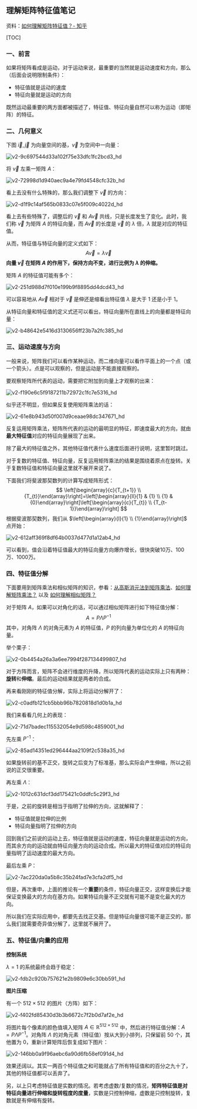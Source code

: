 理解矩阵特征值笔记
----------------------------

资料：[如何理解矩阵特征值？- 知乎](<https://www.zhihu.com/question/21874816/answer/181864044>) 

[TOC]

### 一、前言

如果将矩阵看成是运动，对于运动来说，最重要的当然就是运动速度和方向，那么（后面会说明限制条件）：

- 特征值就是运动的速度
- 特征向量就是运动的方向

既然运动最重要的两方面都被描述了，特征值、特征向量自然可以称为运动（即矩阵）的特征。

### 二、几何意义

下图 $\vec{i}, \vec{j}$ 为向量空间的基，$\vec{v}$ 为空间中一向量：

![v2-9c697544d33a102f75e33dfc1fc2bcd3_hd](C:\Users\Joee\Desktop\github\homepage\about-math\static\images\zhihu-matongxue-matrix-eigenvalue-9c697544d33a102f75e33dfc1fc2bcd3.jpg)

将 $\vec{v}$ 左乘一矩阵 $A$：

![v2-72998d1d940aec9a4e79fd4548cfc32b_hd](C:\Users\Joee\Desktop\github\homepage\about-math\static\images\zhihu-matongxue-matrix-eigenvalue-72998d1d940aec9a4e79fd4548cfc32b.jpg)

看上去没有什么特殊的，那么我们调整下 $\vec{v}$ 的方向：

![v2-d1f9c14af565b0833c07e5f009c4022d_hd](C:\Users\Joee\Desktop\github\homepage\about-math\static\images\zhihu-matongxue-matrix-eigenvalue-d1f9c14af565b0833c07e5f009c4022d.jpg)

看上去有些特殊了，调整后的 $\vec{v}$ 和 $A \vec{v}$ 共线，只是长度发生了变化。此时，我们称 $\vec{v}$ 为矩阵 $A$ 的特征向量，而 $A \vec{v}$ 的长度是 $\vec{v}$ 的 $\lambda$ 倍，$\lambda$ 就是对应的特征值。

从而，特征值与特征向量的定义式如下：
$$
A \vec{v}=\lambda \vec{v}
$$
**向量 $\vec{v}$ 在矩阵 $A$ 的作用下，保持方向不变，进行比例为 $\lambda$ 的伸缩。**

矩阵 $A$ 的特征值可能有多个：

![v2-251d988d7f010e199b9f8895dd4dcd43_hd](C:\Users\Joee\Desktop\github\homepage\about-math\static\images\zhihu-matongxue-matrix-eigenvalue-251d988d7f010e199b9f8895dd4dcd43.jpg)

可以容易地从 $A \vec{v}$ 相对于 $\vec{v}$ 是伸还是缩看出特征值 $\lambda$ 是大于 1 还是小于 1。

从特征向量和特征值的定义式还可以看出，特征向量所在直线上的向量都是特征向量：

![v2-b48642e5416d3130656ff23b7a2fc385_hd](C:\Users\Joee\Desktop\github\homepage\about-math\static\images\zhihu-matongxue-matrix-eigenvalue-b48642e5416d3130656ff23b7a2fc385.jpg)

### 三、运动速度与方向

一般来说，矩阵我们可以看作某种运动，而二维向量可以看作平面上的一个点（或一个箭头）。点是可以观察的，但是运动是不能直接观察的。

要观察矩阵所代表的运动，需要把它附加到向量上才观察的出来：

![v2-f190e6c5f9187211b72972c1fc7e5316_hd](C:\Users\Joee\Desktop\github\homepage\about-math\static\images\zhihu-matongxue-matrix-eigenvalue-f190e6c5f9187211b72972c1fc7e5316.jpg)

似乎还不明显，但如果反复使用矩阵乘法的话：

![v2-61e8b943d50f007d9ceaae98dc347671_hd](C:\Users\Joee\Desktop\github\homepage\about-math\static\images\zhihu-matongxue-matrix-eigenvalue-61e8b943d50f007d9ceaae98dc347671.jpg)

反复运用矩阵乘法，矩阵所代表的运动的最明显的特征，即速度最大的方向，就由**最大特征值**对应的特征向量展现了出来。

除了最大的特征值之外，其他特征值代表什么速度后面进行说明，这里暂时跳过。

对于复数的特征值、特征向量，反复运用矩阵乘法的结果是围绕着原点在旋转。关于复数特征值和特征向量这里就不展开来说了。

下面我们将斐波那契数列的计算写成矩阵形式：
$$
\left[\begin{array}{c}{T_{t+1}} \\ {T_{t}}\end{array}\right]=\left[\begin{array}{ll}{1} & {1} \\ {1} & {0}\end{array}\right]\left[\begin{array}{c}{T_{t}} \\ {T_{t-1}}\end{array}\right]
$$
根据斐波那契数列，我们从 $\left[\begin{array}{l}{1} \\ {1}\end{array}\right]$ 点开始：

![v2-612aff369f8df64b0037d477d1a12ab4_hd](C:\Users\Joee\Desktop\github\homepage\about-math\static\images\zhihu-matongxue-matrix-eigenvalue-612aff369f8df64b0037d477d1a12ab4.jpg)

可以看到，值会沿着特征值最大的特征向量方向爆炸增长，很快突破10万、100万、1000万。

### 四、特征值分解

下面要用到矩阵乘法和相似矩阵的知识，参看：[从高斯消元法到矩阵乘法](<https://link.zhihu.com/?target=https%3A//www.matongxue.com/madocs/755.html>)、[如何理解矩阵乘法？](<https://link.zhihu.com/?target=https%3A//www.matongxue.com/madocs/555.html>) 以及 [如何理解相似矩阵？](<https://link.zhihu.com/?target=https%3A//www.matongxue.com/madocs/491.html>) 

对于矩阵 $A$，如果可以对角化的话，可以通过相似矩阵进行如下特征值分解：
$$
A=P \Lambda P^{-1}
$$
其中，对角阵 $\Lambda$ 的对角元素为 $A$ 的特征值，$P$ 的列向量为单位化的 $A$ 的特征向量。

举个栗子：

![v2-0b4454a26a3a6ee7994f287134499807_hd](C:\Users\Joee\Desktop\github\homepage\about-math\static\images\zhihu-matongxue-matrix-eigenvalue-0b4454a26a3a6ee7994f287134499807.jpg)

对于方阵而言，矩阵不会进行维度的升降，所以矩阵代表的运动实际上只有两种：**旋转**和**伸缩**。最后的运动结果就是两者的合成。

再来看刚刚的特征值分解，实际上将运动分解开了：

![v2-c0adfb121cb5bbb96b7820818d1d0b1a_hd](C:\Users\Joee\Desktop\github\homepage\about-math\static\images\zhihu-matongxue-matrix-eigenvalue-c0adfb121cb5bbb96b7820818d1d0b1a.jpg)

我们来看看几何上的表现：

![v2-71d7badec115532054e9d598c4859001_hd](C:\Users\Joee\Desktop\github\homepage\about-math\static\images\zhihu-matongxue-matrix-eigenvalue-71d7badec115532054e9d598c4859001.jpg)

先左乘 $P^{-1}$：

![v2-85ad14351ed296444aa2109f2c538a35_hd](C:\Users\Joee\Desktop\github\homepage\about-math\static\images\zhihu-matongxue-matrix-eigenvalue-85ad14351ed296444aa2109f2c538a35.jpg)

如果旋转前的基不正交，旋转之后变为了标准基，那么实际会产生伸缩，所以之前说的正交很重要。

再左乘 $\Lambda$：

![v2-1012c631dcf3dd175421c0ddfc5c29f3_hd](C:\Users\Joee\Desktop\github\homepage\about-math\static\images\zhihu-matongxue-matrix-eigenvalue-1012c631dcf3dd175421c0ddfc5c29f3.jpg)

于是，之前的旋转是相当于指明了拉伸的方向，这就解释了：

- 特征值就是拉伸的比例
- 特征向量指明了拉伸的方向

回到我们之前说的运动上去，特征值就是运动的速度，特征向量就是运动的方向，而其余方向的运动就由特征向量方向的运动合成。所以最大的特征值对应的特征向量指明了运动速度的最大方向。

最后左乘 $P$：

![v2-7ac220da0a5b8c35b24fad7e3cfa2df5_hd](C:\Users\Joee\Desktop\github\homepage\about-math\static\images\zhihu-matongxue-matrix-eigenvalue-7ac220da0a5b8c35b24fad7e3cfa2df5.jpg)

但是，再次重申，上面的推论有一个**重要**的条件，特征向量正交，这样变换后才能保证变换最大的方向在基方向。如果特征向量不正交就有可能不是变化最大的方向。

所以我们在实际应用中，都要先去找正交基。但是特征向量很可能不是正交的，那么我们就需要奇异值分解了，这里就不展开了。

### 五、特征值/向量的应用

**控制系统**

$\lambda=1$ 的系统最终会趋于稳定：

![v2-fdb2c920b757621e2b9809e6c30bb591_hd](C:\Users\Joee\Desktop\github\homepage\about-math\static\images\zhihu-matongxue-matrix-eigenvalue-fdb2c920b757621e2b9809e6c30bb591.jpg)

**图片压缩**

有一个 $512 \times 512$ 的图片（方阵）如下：

![v2-f402fd85430d3b3b6672c7f2b0d7af2e_hd](C:\Users\Joee\Desktop\github\homepage\about-math\static\images\zhihu-matongxue-matrix-eigenvalue-f402fd85430d3b3b6672c7f2b0d7af2e.jpg)

将图片每个像素的颜色值填入矩阵 $A \in \mathbb{R}^{512 \times 512}$ 中，然后进行特征值分解：$A=P \Lambda P^{-1}$。对角阵 $\Lambda$ 的对角元素（特征值）按从大到小排列，只保留前 50 个，其他置为 0，重新计算矩阵后恢复成如下图片：

![v2-146bb0a9f96aebc6a90d6fb58ef091d4_hd](C:\Users\Joee\Desktop\github\homepage\about-math\static\images\zhihu-matongxue-quadratic-form-146bb0a9f96aebc6a90d6fb58ef091d4.jpg)

效果还阔以。其实一两百个特征值之和可能就占了所有特征值和的百分之九十了，其他的特征值都可以丢弃了。

另，以上只考虑特征值是实数的情况。若考虑虚数/复数的情况，**矩阵特征值是对特征向量进行伸缩和旋转程度的度量**，实数是只控制伸缩，虚数是只控制旋转，复数就是有伸缩有旋转。